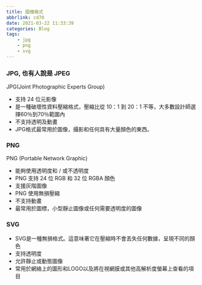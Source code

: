```yaml
---
title: 圖檔格式
abbrlink: cd70
date: 2021-03-22 11:33:39
categories: Blog
tags:
	- jpg
	- png
	- svg
---
```


### JPG, 也有人說是 JPEG
JPG(Joint Photographic Experts Group)
+ 支持 24 位元影像
+ 是一種破壞性資料壓縮格式，壓縮比從 10：1 到 20：1 不等，大多數設計師選擇60％到70％範圍內
+ 不支持透明及動畫
+ JPG格式最常用於圖像，攝影和任何具有大量顏色的東西。

### PNG
PNG (Portable Network Graphic)
+ 能夠使用透明度和 / 或不透明度
+ PNG 支持 24 位 RGB 和 32 位 RGBA 顏色
+ 支援灰階圖像
+ PNG 使用無損壓縮
+ 不支持動畫
+ 最常用於圖標，小型靜止圖像或任何需要透明度的圖像

### SVG
+ SVG是一種無損格式。這意味著它在壓縮時不會丟失任何數據，呈現不同的顏色
+ 支持透明度
+ 允許靜止或動態圖像
+ 常用於網絡上的圖形和LOGO以及將在視網膜或其他高解析度螢幕上查看的項目



